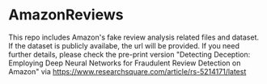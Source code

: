 # AmazonReviews
This repo includes Amazon's fake review analysis related files and dataset. If the dataset is publicly availabe, the url will be provided. If you need further details, please check the pre-print version "Detecting Deception: Employing Deep Neural Networks for Fraudulent Review Detection on Amazon" via https://www.researchsquare.com/article/rs-5214171/latest
